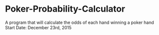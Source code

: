# Poker-Probability-Calculator
A program that will calculate the odds of each hand winning a poker hand
Start Date: December 23rd, 2015
